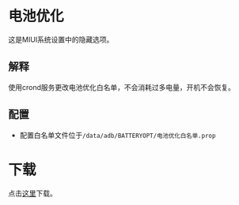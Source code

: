 # 电池优化
这是MIUI系统设置中的隐藏选项。

## 解释

使用crond服务更改电池优化白名单，不会消耗过多电量，开机不会恢复。

## 配置

- 配置白名单文件位于`/data/adb/BATTERYOPT/电池优化白名单.prop`

# 下载

点击[这里](https://github.com/SomesakiKaede/BATTERYOPT/releases)下载。

